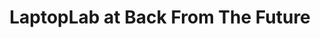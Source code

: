 ---
title: "LaptopLab at Back From The Future"
url: /dublin/laptoplab-at-back-from-the-future/
shop: Computer
---